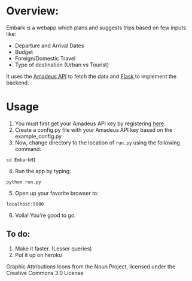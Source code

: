 # Overview:
Embark is a webapp which plans and suggests trips based on few inputs like:
- Departure and Arrival Dates
- Budget
- Foreign/Domestic Travel
- Type of destination (Urban vs Tourist)

It uses the <a href="https://sandbox.amadeus.com/api-catalog">Amadeus API</a> to fetch the data and <a href = "http://flask.pocoo.org/"> Flask </a> to implement the backend.


# Usage
1. You must first get your Amadeus API key by registering <a href="https://sandbox.amadeus.com/">here</a>.
2. Create a config.py file with your Amadeus API key based on the example_config.py
3. Now, change directory to the location of `run.py` using the following command:
```
cd EmbarkHI
```
4. Run the app by typing:
```
python run.py
```
5. Open up your favorite browser to:
```
localhost:5000
```
6. Voila! You're good to go. 


## To do:
1. Make it faster. (Lesser queries)
2. Put it up on heroku

Graphic Attributions
  Icons from the Noun Project, licensed under the Creative Commons 3.0 License

